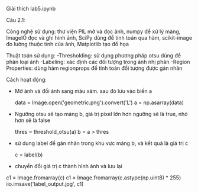 Giải thích lab5.ipynb

Câu 2.1:

Công nghệ sử dụng: thư viện PIL mở và đọc ảnh, numpy để xử lý mảng, ImageIO đọc và ghi hình ảnh, SciPy dùng để tính toán qua hàm, scikit-image đo lường thuộc tính của ảnh, Matplotlib tạo đồ họa

Thuật toán sử dụng:
-Thresholding: sử dụng phương pháp otsu dùng để phân loại ảnh
-Labeling: xác định các đối tượng trong ảnh nhị phân
-Region Properties: dùng hàm regionprops để tính toán đối tượng được gán nhãn

Cách hoạt động: 
- Mở ảnh và đổi ảnh sang màu xám. sau đó lưu vào biến a
  
  data = Image.open('geometric.png').convert('L')
  a = np.asarray(data)
  
- Ngưỡng otsu sẽ tạo mảng b, giá trị pixel lớn hơn ngưỡng sẽ là true, nhỏ hơn sẽ là false
  
  thres = threshold_otsu(a)
  b = a > thres

- sử dụng label để gán nhãn trong khu vực mảng b, và kết quả là giá trị c
  
  c = label(b)

- chuyển đổi giá trị c thành hình ảnh và lưu lại

c1 = Image.fromarray(c)
c1 = Image.fromarray(c.astype(np.uint8) * 255) 
iio.imsave('label_output.jpg', c1)
